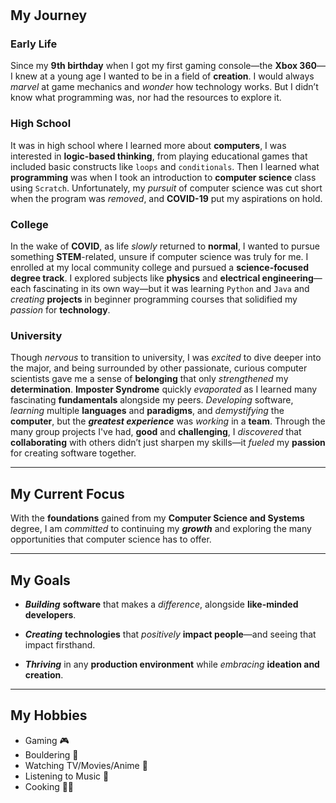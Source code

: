 #

<!-- <details>
  <summary>Click to learn more</summary>
  <div>

  This text will be hidden until the user clicks the arrow.

  You can put **markdown** inside here too!
  </div>
</details> -->

## My Journey

### Early Life

Since my **9th birthday** when I got my first gaming console—the **Xbox 360**—I knew at a young age I wanted to be in a field of **creation**. I would always *marvel* at game mechanics and *wonder* how technology works. But I didn’t know what programming was, nor had the resources to explore it.

### High School

It was in high school where I learned more about **computers**, I was interested in **logic-based thinking**, from playing educational games that included basic constructs like `loops` and `conditionals`. Then I learned what **programming** was when I took an introduction to **computer science** class using `Scratch`. Unfortunately, my *pursuit* of computer science was cut short when the program was *removed*, and **COVID-19** put my aspirations on hold.

### College

In the wake of **COVID**, as life *slowly* returned to **normal**, I wanted to pursue something **STEM**-related, unsure if computer science was truly for me. I enrolled at my local community college and pursued a **science-focused degree track**. I explored subjects like **physics** and **electrical engineering**—each fascinating in its own way—but it was learning `Python` and `Java` and *creating* **projects** in beginner programming courses that solidified my *passion* for **technology**.

### University

Though *nervous* to transition to university, I was *excited* to dive deeper into the major, and being surrounded by other passionate, curious computer scientists gave me a sense of **belonging** that only *strengthened* my **determination**. **Imposter Syndrome** quickly *evaporated* as I learned many fascinating **fundamentals** alongside my peers. *Developing* software, *learning* multiple **languages** and **paradigms**, and *demystifying* the **computer**, but the ***greatest experience*** was *working* in a **team**. Through the many group projects I've had, **good** and **challenging**, I *discovered* that **collaborating** with others didn’t just sharpen my skills—it *fueled* my **passion** for creating software together.

---

## My Current Focus

With the **foundations** gained from my **Computer Science and Systems** degree, I am *committed* to continuing my ***growth*** and exploring the many opportunities that computer science has to offer.

---

## My Goals

- ***Building*** **software** that makes a *difference*, alongside **like-minded developers**.  

- ***Creating*** **technologies** that *positively* **impact people**—and seeing that impact firsthand.  

- ***Thriving*** in any **production environment** while *embracing* **ideation and creation**.

---

## My Hobbies

- Gaming 🎮
- Bouldering 🦾
- Watching TV/Movies/Anime 🎥
- Listening to Music 🎵
- Cooking 👨‍🍳